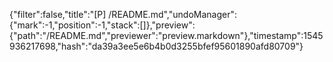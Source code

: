 {"filter":false,"title":"[P] /README.md","undoManager":{"mark":-1,"position":-1,"stack":[]},"preview":{"path":"/README.md","previewer":"preview.markdown"},"timestamp":1545936217698,"hash":"da39a3ee5e6b4b0d3255bfef95601890afd80709"}